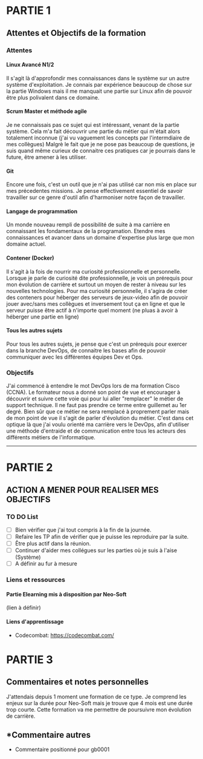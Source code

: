 # **PARTIE 1** 
## **Attentes et Objectifs de la formation**

### **Attentes**

#### **Linux Avancé N1/2**

Il s'agit là d'approfondir mes connaissances dans le système sur un autre système d'exploitation. 
Je connais par expérience beaucoup de chose sur la partie Windows mais il me manquait une partie sur Linux afin de pouvoir être plus polivalent dans ce domaine. 

#### **Scrum Master et méthode agile** 

Je ne connaissais pas ce sujet qui est intéressant, venant de la partie système. 
Cela m'a fait découvrir une partie du métier qui m'était alors totalement inconnue (j'ai vu vaguement les concepts par l'intermdiaire de mes collègues) 
Malgrè le fait que je ne pose pas beaucoup de questions, je suis quand même curieux de connaitre ces pratiques car je pourrais dans le future, être amener à les utiliser. 

#### **Git** 

Encore une fois, c'est un outil que je n'ai pas utilisé car non mis en place sur mes précedentes missions.
Je pense effectivement essentiel de savoir travailler sur ce genre d'outil afin d'harmoniser notre façon de travailler. 

#### **Langage de programmation**

Un monde nouveau rempli de possibilité de suite à ma carrière en connaissant les fondamentaux de la programation.
Etendre mes connaissances et avancer dans un domaine d'expertise plus large que mon domaine actuel. 

#### **Contener (Docker)**

Il s'agit à la fois de nourrir ma curiosité professionnelle et personnelle.
Lorsque je parle de curiosité dite professionnelle, je vois un prérequis pour mon évolution de carrière et surtout un moyen de rester à niveau sur les nouvelles technologies. Pour ma curiosité personnelle, il s'agira de créer des conteners pour héberger des serveurs de jeux-video afin de pouvoir jouer avec/sans mes collègues et inversement tout ça en ligne et que le serveur puisse être actif à n'importe quel moment (ne pluas à avoir à héberger une partie en ligne)

#### **Tous les autres sujets**

Pour tous les autres sujets, je pense que c'est un prérequis pour exercer dans la branche DevOps, de connaitre les bases afin de pouvoir communiquer avec les différentes équipes Dev et Ops. 

### **Objectifs** 

J'ai commencé à entendre le mot DevOps lors de ma formation Cisco (CCNA).
Le formateur nous a donné son point de vue et encourager à découvrir et suivre cette voie qui pour lui aller "remplacer" le métier de support technique.
Il ne faut pas prendre ce terme entre guillemet au 1er degré. Bien sûr que ce métier ne sera remplacé à proprement parler mais de mon point de vue il s'agit de parler d'évolution du métier.
C'est dans cet optique là que j'ai voulu orienté ma carrière vers le DevOps, afin d'utiliser une méthode d'entraide et de communication entre tous les acteurs des différents métiers de l'informatique.

***

# **PARTIE 2**

## **ACTION A MENER POUR REALISER MES OBJECTIFS**

### **TO DO List** 

- [ ] Bien vérifier que j'ai tout compris à la fin de la journée. 
- [ ] Refaire les TP afin de vérifier que je puisse les reproduire par la suite.
- [ ] Être plus actif dans la réunion.
- [ ] Continuer d'aider mes collégues sur les parties où je suis à l'aise (Système)
- [ ] A définir au fur à mesure

### **Liens et ressources**

#### **Partie Elearning mis à disposition par Neo-Soft** 

(lien à définir)

#### **Liens d'apprentissage**

- Codecombat:
<https://codecombat.com/>

# **PARTIE 3**

## **Commentaires et notes personnelles**

J'attendais depuis 1 moment une formation de ce type. Je comprend les enjeux sur la durée pour Neo-Soft mais je trouve que 4 mois est une durée trop courte. 
Cette formation va me permettre de poursuivre mon évolution de carrière. 

## *Commentaire autres
* Commentaire positionné pour gb0001

